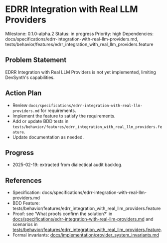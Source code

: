 # EDRR Integration with Real LLM Providers
Milestone: 0.1.0-alpha.2
Status: in progress
Priority: high
Dependencies: docs/specifications/edrr-integration-with-real-llm-providers.md, tests/behavior/features/edrr_integration_with_real_llm_providers.feature

## Problem Statement
EDRR Integration with Real LLM Providers is not yet implemented, limiting DevSynth's capabilities.


## Action Plan
- Review `docs/specifications/edrr-integration-with-real-llm-providers.md` for requirements.
- Implement the feature to satisfy the requirements.
- Add or update BDD tests in `tests/behavior/features/edrr_integration_with_real_llm_providers.feature`.
- Update documentation as needed.

## Progress
- 2025-02-19: extracted from dialectical audit backlog.

## References
- Specification: docs/specifications/edrr-integration-with-real-llm-providers.md
- BDD Feature: tests/behavior/features/edrr_integration_with_real_llm_providers.feature
- Proof: see 'What proofs confirm the solution?' in [docs/specifications/edrr-integration-with-real-llm-providers.md](../docs/specifications/edrr-integration-with-real-llm-providers.md) and scenarios in [tests/behavior/features/edrr_integration_with_real_llm_providers.feature](../tests/behavior/features/edrr_integration_with_real_llm_providers.feature).
- Formal invariants: [docs/implementation/provider_system_invariants.md](../docs/implementation/provider_system_invariants.md)

